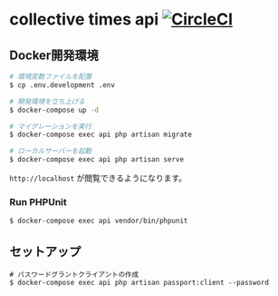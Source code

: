 # collective times api [![CircleCI](https://circleci.com/gh/collective-times/api.svg?style=svg)](https://circleci.com/gh/collective-times/api)

## Docker開発環境

```sh
# 環境変数ファイルを配置
$ cp .env.development .env

# 開発環境を立ち上げる
$ docker-compose up -d

# マイグレーションを実行
$ docker-compose exec api php artisan migrate

# ローカルサーバーを起動
$ docker-compose exec api php artisan serve
```

`http://localhost` が閲覧できるようになります。

### Run PHPUnit

```sh
$ docker-compose exec api vendor/bin/phpunit
```

## セットアップ

```
# パスワードグラントクライアントの作成
$ docker-compose exec api php artisan passport:client --password
```
